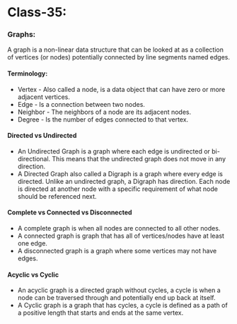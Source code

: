 # Class-35:

### Graphs:
A graph is a non-linear data structure that can be looked at as a collection of vertices (or nodes) potentially connected by line segments named edges.

#### Terminology:
- Vertex - Also called a node, is a data object that can have zero or more adjacent vertices.
- Edge - Is a connection between two nodes.
- Neighbor - The neighbors of a node are its adjacent nodes.
- Degree - Is the number of edges connected to that vertex.

#### Directed vs Undirected
- An Undirected Graph is a graph where each edge is undirected or bi-directional. This means that the undirected graph does not move in any direction.
- A Directed Graph also called a Digraph is a graph where every edge is directed. Unlike an undirected graph, a Digraph has direction. Each node is directed at another node with a specific requirement of what node should be referenced next.

#### Complete vs Connected vs Disconnected
- A complete graph is when all nodes are connected to all other nodes.
- A connected graph is graph that has all of vertices/nodes have at least one edge.
- A disconnected graph is a graph where some vertices may not have edges.

#### Acyclic vs Cyclic
- An acyclic graph is a directed graph without cycles, a cycle is when a node can be traversed through and potentially end up back at itself.
- A Cyclic graph is a graph that has cycles, a cycle is defined as a path of a positive length that starts and ends at the same vertex.
